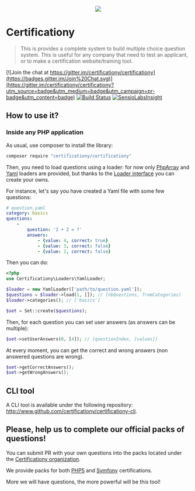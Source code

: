 <p align="center">
    <img src="https://avatars0.githubusercontent.com/u/8029934?v=3&s=200">
</p>

# Certificationy
> This is provides a complete system to build multiple choice question system. This is useful for any company that need to test an applicant,
  or to make a certification website/training tool.

[![Join the chat at https://gitter.im/certificationy/certificationy](https://badges.gitter.im/Join%20Chat.svg)](https://gitter.im/certificationy/certificationy?utm_source=badge&utm_medium=badge&utm_campaign=pr-badge&utm_content=badge) 
[![Build Status](https://secure.travis-ci.org/certificationy/certificationy.png?branch=master)](http://travis-ci.org/certificationy/certificationy) 
[![SensioLabsInsight](https://insight.sensiolabs.com/projects/cd3b6bc1-632e-491a-abfc-43edc390e1cc/mini.png)](https://insight.sensiolabs.com/projects/cd3b6bc1-632e-491a-abfc-43edc390e1cc)

## How to use it?

### Inside any PHP application

As usual, use composer to install the library:

```bash
composer require "certificationy/certificationy"
```

Then, you need to load questions using a loader: for now only [PhpArray](Loaders/PhpArrayLoader.php) and [Yaml](Loaders/YamlLoader.php) loaders
are provided, but thanks to the [Loader interface](Interfaces/LoaderInterface.php) you can create your owns.

For instance, let's say you have created a Yaml file with some few questions:

```yaml
# question.yaml
category: basics
questions:
    -
        question: '2 + 2 = ?'
        answers:
            - {value: 4, correct: true}
            - {value: 3, correct: false}
            - {value: 2, correct: false}
```

Then you can do:

```php
<?php
use Certificationy\Loaders\YamlLoader;

$loader = new YamlLoader(['path/to/question.yaml']);
$questions = $loader->load(1, []); // (nbQuestions, fromCategories)
$loader->categories(); // ['basics']

$set = Set::create($questions);
```

Then, for each question you can set user answers (as answers can be multiple):

```php
$set->setUserAnswers(0, [4]); // (questionIndex, [values])
```

At every moment, you can get the correct and wrong answers (non answered questions are wrong).

```php
$set->getCorrectAnswers();
$set->getWrongAnswers();
```

## CLI tool

A CLI tool is available under the following repository: http://www.github.com/certificationy/certificationy-cli.

## Please, help us to complete our official packs of questions!

You can submit PR with your own questions into the packs located under the [Certificationy organization](https://github.com/certificationy).

We provide packs for both [PHP5](https://github.com/certificationy/php-pack) and [Symfony](https://github.com/certificationy/symfony-pack) certifications.

More we will have questions, the more powerful will be this tool!
